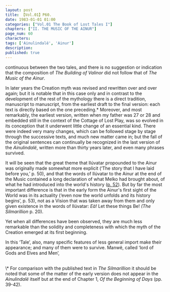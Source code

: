 ```yaml
---
layout: post
title: 【Vol.01】P60.
date: 1983-01-01 01:00
categories: ["Vol.01 The Book of Lost Tales I"]
chapters: ["II. THE MUSIC OF THE AINUR"]
page_num: 60
characters: 
tags: ['Ainulindalë', 'Ainur']
description: 
published: true
---
```


<p style="text-indent: 0;">
continuous between the two tales, and there is no suggestion or indication that the composition of <I>The Building of Valinor</I> did not follow that of <I>The Music of the Ainur</I>.
</p>

In later years the Creation myth was revised and rewritten over and over again; but it is notable that in this case only and in contrast to the development of the rest of the mythology there is a direct tradition, manuscript to manuscript, from the earliest draft to the final version: each text is directly based on the one preceding.\* Moreover, and most remarkably, the earliest version, written when my father was 27 or 28 and embedded still in the context of the Cottage of Lost Play, was so evolved in its conception that it underwent little change of an essential kind. There were indeed very many changes, which can be followed stage by stage through the successive texts, and much new matter came in; but the fall of the original sentences can continually be recognized in the last version of the <I>Ainulindalë</I>, written more than thirty years later, and even many phrases survived.

It will be seen that the great theme that Ilúvatar propounded to the Ainur was originally made somewhat more explicit (‘The story that I have laid before you,’ p. 50), and that the words of Ilúvatar to the Ainur at the end of the Music contained a long declaration of what Melko had brought about, of what he had introduced into the world's history ([p. 52]({{site.baseurl}}/vol01-p52)). But by far the most important difference is that in the early form the Ainur's first sight of the World was in its actuality (‘even now the world unfolds and its history begins’, p. 53), not as a Vision that was taken away from them and only given existence in the words of Ilúvatar: <I>Eä!</I> Let these things Be! <I>(The Silmarillion</I> p. 20).

Yet when all differences have been observed, they are much less remarkable than the solidity and completeness with which the myth of the Creation emerged at its first beginning.

In this ‘Tale’, also, many specific features of less general import make their appearance; and many of them were to survive. Manwë, called ‘lord of Gods and Elves and Men’,

<BR>
\* For comparison with the published text in <I>The Silmarillion</I> it should be noted that some of the matter of the early version does not appear in the <I>Ainulindalë</I> itself but at the end of Chapter 1, <I>Of the Beginning of Days</I> (pp. 39-42).

